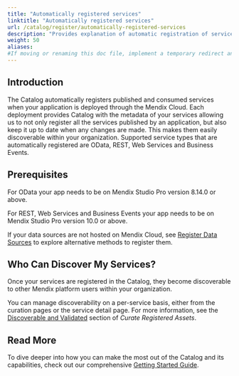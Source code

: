```yaml
---
title: "Automatically registered services"
linktitle: "Automatically registered services"
url: /catalog/register/automatically-registered-services
description: "Provides explanation of automatic registration of services in Catalog"
weight: 50
aliases:
#If moving or renaming this doc file, implement a temporary redirect and let the respective team know they should update the URL in the product. See Mapping to Products for more details. 
---
```


## Introduction

The Catalog automatically registers published and consumed services when your application is deployed through the Mendix Cloud. Each deployment provides Catalog with the metadata of your services allowing us to not only register all the services published by an application, but also keep it up to date when any changes are made. This makes them easily discoverable within your organization. Supported service types that are automatically registered are OData, REST, Web Services and Business Events.

## Prerequisites

For OData your app needs to be on Mendix Studio Pro version 8.14.0 or above.

For REST, Web Services and Business Events your app needs to be on Mendix Studio Pro version 10.0 or above.

If your data sources are not hosted on Mendix Cloud, see [Register Data Sources](/catalog/register/) to explore alternative methods to register them.

## Who Can Discover My Services?

Once your services are registered in the Catalog, they become discoverable to other Mendix platform users within your organization.

You can manage discoverability on a per-service basis, either from the curation pages or the service detail page. For more information, see the [Discoverable and Validated](/catalog/manage/curate/#discoverability) section of *Curate Registered Assets*.


## Read More

To dive deeper into how you can make the most out of the Catalog and its capabilities, check out our comprehensive [Getting Started Guide](/catalog/get-started/).
